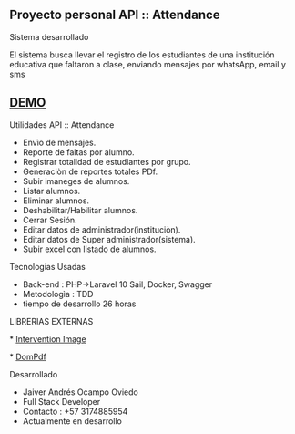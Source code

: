 ## Proyecto personal API :: Attendance


Sistema desarrollado  

El sistema busca llevar el registro de los estudiantes de una institución educativa que faltaron a clase, enviando mensajes por whatsApp, email y sms

## <a href="https://youtu.be/cm8A9e3Otbw" target="_blank">DEMO</a>


Utilidades API :: Attendance

* Envìo de mensajes.
* Reporte de faltas por alumno.
* Registrar totalidad de estudiantes por grupo.
* Generaciòn de reportes totales PDf.
* Subir imaneges de alumnos.
* Listar alumnos.
* Eliminar alumnos.
* Deshabilitar/Habilitar alumnos.
* Cerrar Sesión.
* Editar datos de administrador(instituciòn).
* Editar datos de Super administrador(sistema).
* Subir excel con listado de alumnos.



Tecnologías Usadas
* Back-end  : PHP->Laravel 10 Sail, Docker, Swagger
* Metodologìa : TDD
* tiempo de desarrollo 26 horas


LIBRERIAS EXTERNAS
<p align="left">
* <a href="https://github.com/Intervention/image#:~:text=Intervention%20Image%20is%20a%20PHP,Facades%20for%20easy%20Laravel%20integration.">Intervention Image</a>
</p>

<p align="left">
* <a href="https://github.com/barryvdh/laravel-dompdf">DomPdf</a>
</p>

Desarrollado
* Jaiver Andrés Ocampo Oviedo
* Full Stack Developer
* Contacto : +57 3174885954
* Actualmente en desarrollo 
